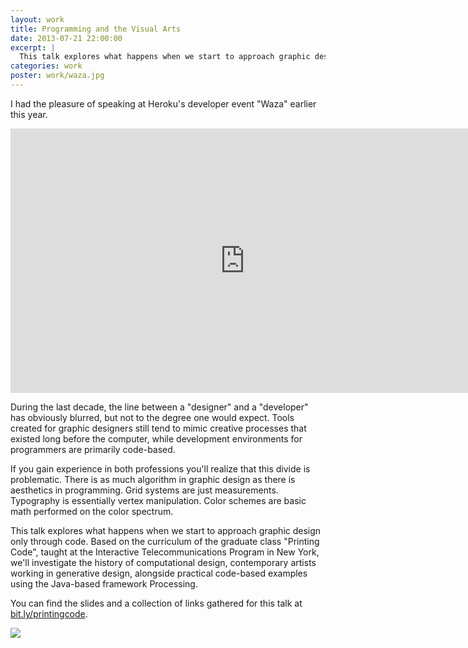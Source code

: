 ```yaml
---
layout: work
title: Programming and the Visual Arts
date: 2013-07-21 22:00:00
excerpt: |
  This talk explores what happens when we start to approach graphic design only through code. Based on the curriculum of the graduate class "Printing Code", taught at the Interactive Telecommunications Program in New York, it investigates the history of computational design, contemporary artists working in generative design, alongside practical code-based examples using the Java-based framework Processing.
categories: work
poster: work/waza.jpg
---
```


I had the pleasure of speaking at Heroku's developer event "Waza" earlier this year.

<div class="wide-750">
  <iframe frameborder='0' height='423' src='http://player.vimeo.com/video/61113159?byline=0&amp;title=0&amp;portrait=0&amp;color=ffd663' width='750'> </iframe>
</div>

During the last decade, the line between a "designer" and a "developer" has obviously blurred, but not to the degree one would expect. Tools created for graphic designers still tend to mimic creative processes that existed long before the computer, while development environments for programmers are primarily code-based.

If you gain experience in both professions you'll realize that this divide is problematic. There is as much algorithm in graphic design as there is aesthetics in programming. Grid systems are just measurements. Typography is essentially vertex manipulation. Color schemes are basic math performed on the color spectrum.

This talk explores what happens when we start to approach graphic design only through code. Based on the curriculum of the graduate class "Printing Code", taught at the Interactive Telecommunications Program in New York, we'll investigate the history of computational design, contemporary artists working in generative design, alongside practical code-based examples using the Java-based framework Processing.

You can find the slides and a collection of links gathered for this talk at [bit.ly/printingcode](http://bit.ly/printingcode).

<div class="wide-750">
  <img src="{% asset_path work/waza.jpg %}" />
</div>

